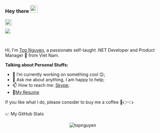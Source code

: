 ### Hey there <img src="https://media.giphy.com/media/hvRJCLFzcasrR4ia7z/giphy.gif" width="25px">
<a href="https://www.linkedin.com/in/topnguyen/">
  <img align="left" alt="Abhishek's LinkedIN" width="22px" src="https://raw.githubusercontent.com/peterthehan/peterthehan/master/assets/linkedin.svg" />
</a>

<br />

![](https://visitor-badge.glitch.me/badge?page_id=topnguyen.topnguyen)

<br />

Hi, I'm [Top Nguyen](https://topnguyen.com/), a passionate self-taught .NET Developer and Product Manager 🚀 from Viet Nam.
  
**Talking about Personal Stuffs:**

- 🔭 I’m currently working on something cool :wink:; 
- 💬 Ask me about anything, I am happy to help;
- 📫 How to reach me: [Skype](skype:live:vodanh_pp?chat);
- 📝[My Resume](https://topnguyen.com)

If you like what I do, please consider to buy me a coffee 🥺👉👈

<script type="text/javascript" src="https://cdnjs.buymeacoffee.com/1.0.0/button.prod.min.js" data-name="bmc-button" data-slug="topnguyen" data-color="#FFDD00" data-emoji=""  data-font="Cookie" data-text="Buy me a coffee" data-outline-color="#000000" data-font-color="#000000" data-coffee-color="#ffffff" ></script>


📈 My GitHub Stats

<p align="center"> <img src="https://github-readme-stats.vercel.app/api?username=topnguyen&show_icons=true&theme=dracula" alt="topnguyen" />
